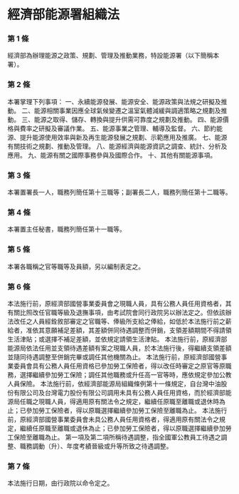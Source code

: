# 經濟部能源署組織法

### 第 1 條

經濟部為辦理能源之政策、規劃、管理及推動業務，特設能源署（以下簡稱本署）。

### 第 2 條

本署掌理下列事項：
一、永續能源發展、能源安全、能源政策與法規之研擬及推動。
二、能源相關事業因應全球氣候變遷之溫室氣體減緩與調適策略之規劃及推動。
三、能源之取得、儲存、轉換與提升供需可靠度之規劃及推動。
四、能源價格與費率之研擬及審議作業。
五、能源事業之管理、輔導及監督。
六、節約能源、提升能源使用效率與新及再生能源發展之規劃、示範應用及推廣。
七、能源有關技術之規劃、推動及管理。
八、能源經濟與能源資訊之調查、統計、分析及應用。
九、能源有關之國際事務參與及國際合作。
十、其他有關能源事項。

### 第 3 條

本署置署長一人，職務列簡任第十三職等；副署長二人，職務列簡任第十二職等。

### 第 4 條

本署置主任秘書，職務列簡任第十一職等。

### 第 5 條

本署各職稱之官等職等及員額，另以編制表定之。

### 第 6 條

本法施行前，原經濟部國營事業委員會之現職人員，具有公務人員任用資格者，其有關比照改任官職等級及退撫事項，由考試院會同行政院另以辦法定之。但依該辦法改任之人員經銓敘部審定之官職等、俸級所支給之俸給，如低於本法施行前之薪給者，准依其意願補足差額，其差額併同待遇調整而併銷，支領差額期間不得請領生活津貼；或選擇不補足差額，並依規定請領生活津貼。
本法施行前，原經濟部能源局依法任用並支領待遇差額有案之現職人員，於本法施行後，得繼續支領差額並隨同待遇調整至併銷完畢或調任其他機關為止。
本法施行前，原經濟部國營事業委員會具有公務人員任用資格已參加勞工保險者，得以改任時審定之原官等原職務，選擇繼續參加勞工保險；調任其他職務或升任高一官等時，應依規定參加公教人員保險。
本法施行前，依經濟部能源局組織條例第十一條規定，自台灣中油股份有限公司及台灣電力股份有限公司調用未具有公務人員任用資格，而於經濟部能源局任職之現職人員，得適用原有關法令之規定，繼續任原職至離職或退休時為止；已參加勞工保險者，得以原職選擇繼續參加勞工保險至離職為止。
本法施行前，原經濟部國營事業委員會未具公務人員任用資格者，得適用原有關法令之規定，繼續任原職至離職或退休為止；已參加勞工保險者，得以原職選擇繼續參加勞工保險至離職為止。
第一項及第二項所稱待遇調整，指全國軍公教員工待遇之調整、職務調動（升）、年度考績晉級或升等所致之待遇調整。

### 第 7 條

本法施行日期，由行政院以命令定之。
